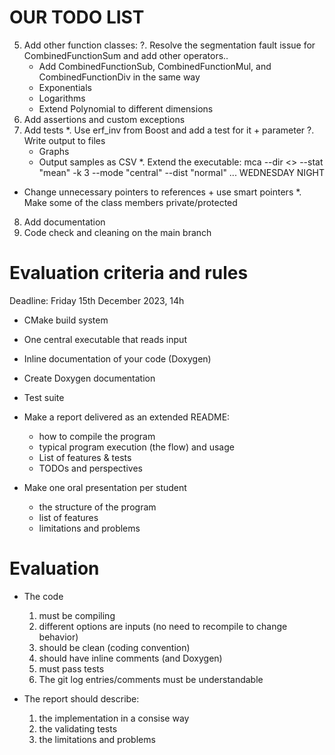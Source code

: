 # OUR TODO LIST

5. Add other function classes:
    ?. Resolve the segmentation fault issue for CombinedFunctionSum and add other operators..
    - Add CombinedFunctionSub, CombinedFunctionMul, and CombinedFunctionDiv in the same way
    - Exponentials
    - Logarithms
    * Extend Polynomial to different dimensions
6. Add assertions and custom exceptions
7. Add tests
*. Use erf_inv from Boost and add a test for it + parameter
?. Write output to files
    - Graphs
    - Output samples as CSV
*. Extend the executable: mca --dir <> --stat "mean" -k 3 --mode "central" --dist "normal" ...
WEDNESDAY NIGHT
* Change unnecessary pointers to references + use smart pointers
*. Make some of the class members private/protected
8. Add documentation
9. Code check and cleaning on the main branch


# Evaluation criteria and rules

Deadline: Friday 15th December 2023, 14h

- CMake build system

- One central executable that reads input

- Inline documentation of your code (Doxygen)

- Create Doxygen documentation

- Test suite

- Make a report delivered as an extended README:
    - how to compile the program
    - typical program execution (the flow) and usage
    - List of features & tests
    - TODOs and perspectives

- Make one oral presentation per student
    - the structure of the program
    - list of features
    - limitations and problems


# Evaluation
- The code
    1. must be compiling
    2. different options are inputs (no need to recompile to change behavior)
    3. should be clean (coding convention)
    4. should have inline comments (and Doxygen)
    5. must pass tests
    6. The git log entries/comments must be understandable

- The report should describe:
    1. the implementation in a consise way
    2. the validating tests
    3. the limitations and problems